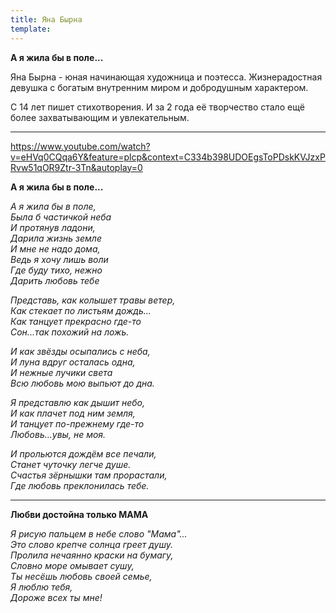 ```yaml
---
title: Яна Бырна
template:
---
```


**А я жила бы в поле...**

Яна Бырна - юная начинающая художница и поэтесса. Жизнерадостная девушка с богатым внутренним миром и добродушным характером.

С 14 лет пишет стихотворения. И за 2 года её творчество стало ещё более захватывающим и увлекательным.

***
https://www.youtube.com/watch?v=eHVq0CQqa6Y&feature=plcp&context=C334b398UDOEgsToPDskKVJzxPRvw51qOR9Ztr-3Tn&autoplay=0

**А я жила бы в поле...**

_А я жила бы в поле,<br/>
Была б частичкой неба<br/>
И протянув ладони,<br/>
Дарила жизнь земле<br/>
И мне не надо дома,<br/>
Ведь я хочу лишь воли<br/>
Где буду тихо, нежно<br/>
Дарить любовь тебе<br/>_

_Представь, как колышет травы ветер,<br/>
Как стекает по листьям дождь...<br/>
Как танцует прекрасно где-то<br/>
Сон...так похожий на ложь.<br/>_

_И как звёзды осыпались с неба,<br/>
И луна вдруг осталась одна,<br/>
И нежные лучики света<br/>
Всю любовь мою выпьют до дна.<br/>_

_Я представлю как дышит небо,<br/>
И как плачет под ним земля,<br/>
И танцует по-прежнему где-то<br/>
Любовь...увы, не моя.<br/>_

_И прольются дождём все печали,<br/>
Станет чуточку легче душе.<br/>
Счастья зёрнышки там прорастали,<br/>
Где любовь преклонилась тебе.<br/>_

***
**Любви достойна только МАМА**

_Я рисую пальцем в небе слово "Мама"...<br/>
Это слово крепче солнца греет душу.<br/>
Пролила нечаянно краски на бумагу,<br/>
Словно море омывает сушу,<br/>
Ты несёшь любовь своей семье,<br/>
Я люблю тебя,<br/>
Дороже всех ты мне!<br/>_
